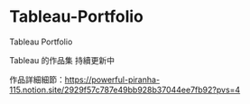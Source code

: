 # Tableau-Portfolio
Tableau Portfolio


Tableau 的作品集 持續更新中

作品詳細細節：https://powerful-piranha-115.notion.site/2929f57c787e49bb928b37044ee7fb92?pvs=4
